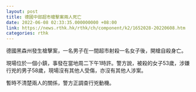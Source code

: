 ```yaml
---
layout: post
title: 德國中部超市槍擊案兩人死亡
date: 2022-06-08 02:33:35.000000000 +08:00
link: https://news.rthk.hk/rthk/ch/component/k2/1652028-20220608.htm
categories: rthk
---
```


德國黑森州發生槍擊案，一名男子在一間超市射殺一名女子後，開槍自殺身亡。

現場位於一個小鎮，事發在當地周二下午1時許。警方說，被殺的女子53歲，涉嫌行兇的男子58歲，現場沒有其他人受傷，亦沒有其他人涉案。

暫時不清楚兩人的關係，警方正調查行兇動機。
